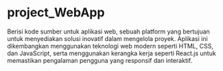 # project_WebApp
Berisi kode sumber untuk aplikasi web, sebuah platform yang bertujuan untuk menyediakan solusi inovatif dalam mengelola proyek. Aplikasi ini dikembangkan menggunakan teknologi web modern seperti HTML, CSS, dan JavaScript, serta menggunakan kerangka kerja seperti React.js untuk memastikan pengalaman pengguna yang responsif dan interaktif. 
